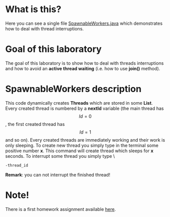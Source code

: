 # What is this?

Here you can see a single file [SpawnableWorkers.java](https://github.com/MrRuper/Concurrent_programming/blob/master/all_laboratories/laboratory_2/SpawnableWorkers.java) which demonstrates how to deal with thread interruptions.

# Goal of this laboratory

The goal of this laboratory is to show how to deal with threads interruptions and how to avoid an **active thread waiting** (i.e. how to use **join()** method).

# SpawnableWorkers description

This code dynamically creates **Threads** which are stored in some **List**. Every created thread is numbered by a **nextId** variable (the main thread has $$Id = 0$$, the first created thread has $$Id = 1$$ and so on). Every created threads are immediately working and their work is only sleeping. To create new thread you simply type in the terminal some positive number **x**. This command will create thread which sleeps for **x** seconds. To interrupt some thread you simply type \

```
-thread_id
```

**Remark**: you can not interrupt the finished thread!

# Note! 

There is a first homework assignment available [here](https://github.com/MrRuper/Concurrent_programming/tree/master/smaller_homework_projects/assignment_1).